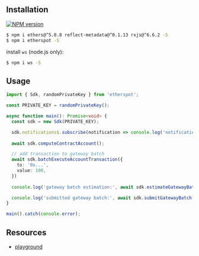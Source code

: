 ## Installation

[![NPM version][npm-image]][npm-url]

```bash
$ npm i ethers@^5.0.8 reflect-metadata@^0.1.13 rxjs@^6.6.2 -S
$ npm i etherspot -S
```

install `ws` (node.js only):

```bash
$ npm i ws -S
```

## Usage

```typescript
import { Sdk, randomPrivateKey } from 'etherspot';

const PRIVATE_KEY = randomPrivateKey();

async function main(): Promise<void> {
  const sdk = new Sdk(PRIVATE_KEY);

  sdk.notifications$.subscribe(notification => console.log('notification:', notification))
  
  await sdk.computeContractAccount();

  // add transaction to gateway batch
  await sdk.batchExecuteAccountTransaction({
    to: '0x...',
    value: 100,
  })
  
  console.log('gateway batch estimation:', await sdk.estimateGatewayBatch());

  console.log('submitted gateway batch:', await sdk.submitGatewayBatch());
}

main().catch(console.error);
```

## Resources

* [playground](https://try.etherspot.dev)

[npm-image]: https://badge.fury.io/js/etherspot.svg
[npm-url]: https://npmjs.org/package/etherspot

